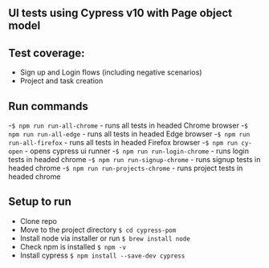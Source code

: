## UI tests using Cypress v10 with Page object model

## Test coverage: 
- Sign up and Login flows (including negative scenarios)
- Project and task creation

## Run commands
-`$ npm run run-all-chrome` - runs all tests in headed Chrome browser
-`$ npm run run-all-edge` - runs all tests in headed Edge browser
-`$ npm run run-all-firefox` - runs all tests in headed Firefox browser
-`$ npm run cy-open` - opens cypress ui runner
-`$ npm run run-login-chrome` - runs login tests in headed chrome
-`$ npm run run-signup-chrome` - runs signup tests in headed chrome
-`$ npm run run-projects-chrome` - runs project tests in headed chrome

## Setup to run
- Clone repo
- Move to the project directory `$ cd cypress-pom`
- Install node via installer or run `$ brew install node`
- Check npm is installed `$ npm -v`
- Install cypress `$ npm install --save-dev cypress`
